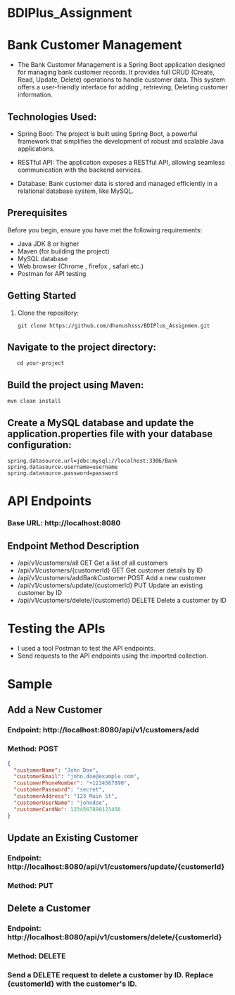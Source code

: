 # BDIPlus_Assignment

# Bank Customer Management

- The Bank Customer Management  is a Spring Boot application designed for managing bank customer records. It provides full CRUD (Create, Read, Update, Delete) operations to handle customer data. This system offers a user-friendly interface for adding , retrieving, Deleting customer information.

## Technologies Used:

- Spring Boot: The project is built using Spring Boot, a powerful framework that simplifies the development of robust and scalable Java applications.

- RESTful API: The application exposes a RESTful API, allowing seamless communication with the backend services.

- Database: Bank customer data is stored and managed efficiently in a relational database system, like MySQL.




## Prerequisites

Before you begin, ensure you have met the following requirements:

- Java JDK 8 or higher
- Maven (for building the project)
- MySQL database
- Web browser (Chrome , firefox , safari etc.)
- Postman for API testing

## Getting Started

1. Clone the repository:

   ```shell
   git clone https://github.com/dhanushsss/BDIPlus_Assignmen.git
   ```



## Navigate to the project directory:

```shell
   cd your-project
```

## Build the project using Maven:

```shell
mvn clean install
```

## Create a MySQL database and update the application.properties file with your database configuration:

``` application.properties
spring.datasource.url=jdbc:mysql://localhost:3306/Bank
spring.datasource.username=username
spring.datasource.password=password
```



# API Endpoints

### Base URL: http://localhost:8080
## Endpoint	Method	Description
- /api/v1/customers/all	GET	Get a list of all customers
- /api/v1/customers/{customerId}	GET	Get customer details by ID
- /api/v1/customers/addBankCustomer	POST	Add a new customer
- /api/v1/customers/update/{customerId}	PUT	Update an existing customer by ID
- /api/v1/customers/delete/{customerId}	DELETE	Delete a customer by ID

# Testing the APIs
- I used a tool Postman to test the API endpoints.
- Send requests to the API endpoints using the imported collection.


# Sample 

## Add a New Customer
### Endpoint: http://localhost:8080/api/v1/customers/add
### Method: POST



``` json
{
  "customerName": "John Doe",
  "customerEmail": "john.doe@example.com",
  "customerPhoneNumber": "+1234567890",
  "customerPassword": "secret",
  "customerAddress": "123 Main St",
  "customerUserName": "johndoe",
  "customerCardNo": 1234567890123456
}
```


## Update an Existing Customer
### Endpoint: http://localhost:8080/api/v1/customers/update/{customerId}
### Method: PUT



## Delete a Customer
### Endpoint: http://localhost:8080/api/v1/customers/delete/{customerId}
### Method: DELETE
### Send a DELETE request to delete a customer by ID. Replace {customerId} with the customer's ID.








